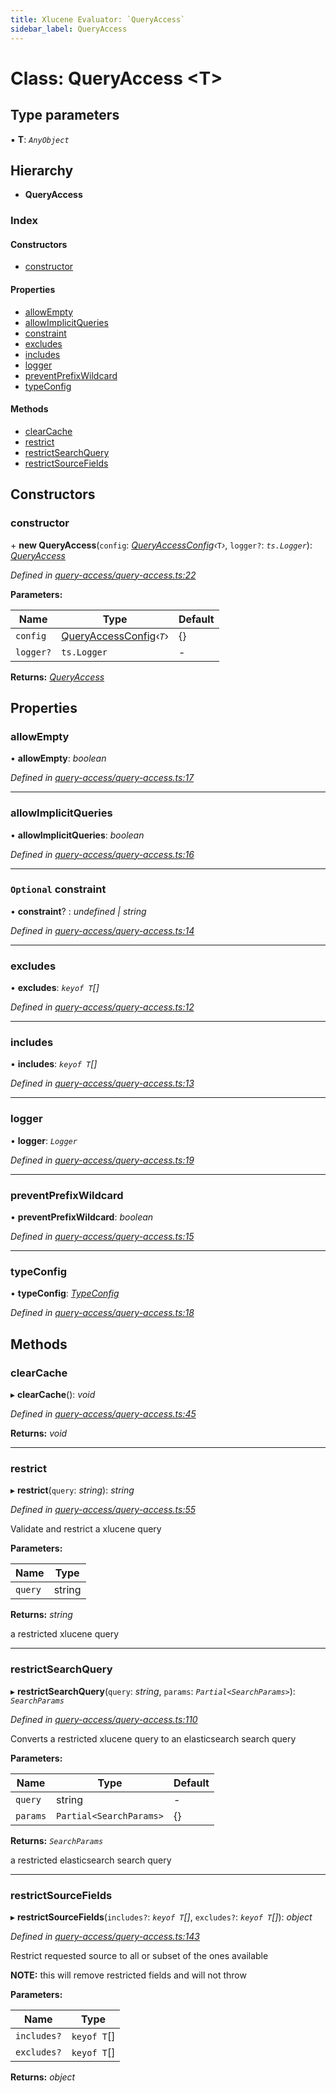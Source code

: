 ```yaml
---
title: Xlucene Evaluator: `QueryAccess`
sidebar_label: QueryAccess
---
```


# Class: QueryAccess <**T**>

## Type parameters

▪ **T**: *`AnyObject`*

## Hierarchy

* **QueryAccess**

### Index

#### Constructors

* [constructor](queryaccess.md#constructor)

#### Properties

* [allowEmpty](queryaccess.md#allowempty)
* [allowImplicitQueries](queryaccess.md#allowimplicitqueries)
* [constraint](queryaccess.md#optional-constraint)
* [excludes](queryaccess.md#excludes)
* [includes](queryaccess.md#includes)
* [logger](queryaccess.md#logger)
* [preventPrefixWildcard](queryaccess.md#preventprefixwildcard)
* [typeConfig](queryaccess.md#typeconfig)

#### Methods

* [clearCache](queryaccess.md#clearcache)
* [restrict](queryaccess.md#restrict)
* [restrictSearchQuery](queryaccess.md#restrictsearchquery)
* [restrictSourceFields](queryaccess.md#restrictsourcefields)

## Constructors

###  constructor

\+ **new QueryAccess**(`config`: *[QueryAccessConfig](../interfaces/queryaccessconfig.md)‹*`T`*›*, `logger?`: *`ts.Logger`*): *[QueryAccess](queryaccess.md)*

*Defined in [query-access/query-access.ts:22](https://github.com/terascope/teraslice/blob/d3a803c3/packages/xlucene-evaluator/src/query-access/query-access.ts#L22)*

**Parameters:**

Name | Type | Default |
------ | ------ | ------ |
`config` | [QueryAccessConfig](../interfaces/queryaccessconfig.md)‹*`T`*› |  {} |
`logger?` | `ts.Logger` | - |

**Returns:** *[QueryAccess](queryaccess.md)*

## Properties

###  allowEmpty

• **allowEmpty**: *boolean*

*Defined in [query-access/query-access.ts:17](https://github.com/terascope/teraslice/blob/d3a803c3/packages/xlucene-evaluator/src/query-access/query-access.ts#L17)*

___

###  allowImplicitQueries

• **allowImplicitQueries**: *boolean*

*Defined in [query-access/query-access.ts:16](https://github.com/terascope/teraslice/blob/d3a803c3/packages/xlucene-evaluator/src/query-access/query-access.ts#L16)*

___

### `Optional` constraint

• **constraint**? : *undefined | string*

*Defined in [query-access/query-access.ts:14](https://github.com/terascope/teraslice/blob/d3a803c3/packages/xlucene-evaluator/src/query-access/query-access.ts#L14)*

___

###  excludes

• **excludes**: *`keyof T`[]*

*Defined in [query-access/query-access.ts:12](https://github.com/terascope/teraslice/blob/d3a803c3/packages/xlucene-evaluator/src/query-access/query-access.ts#L12)*

___

###  includes

• **includes**: *`keyof T`[]*

*Defined in [query-access/query-access.ts:13](https://github.com/terascope/teraslice/blob/d3a803c3/packages/xlucene-evaluator/src/query-access/query-access.ts#L13)*

___

###  logger

• **logger**: *`Logger`*

*Defined in [query-access/query-access.ts:19](https://github.com/terascope/teraslice/blob/d3a803c3/packages/xlucene-evaluator/src/query-access/query-access.ts#L19)*

___

###  preventPrefixWildcard

• **preventPrefixWildcard**: *boolean*

*Defined in [query-access/query-access.ts:15](https://github.com/terascope/teraslice/blob/d3a803c3/packages/xlucene-evaluator/src/query-access/query-access.ts#L15)*

___

###  typeConfig

• **typeConfig**: *[TypeConfig](../interfaces/typeconfig.md)*

*Defined in [query-access/query-access.ts:18](https://github.com/terascope/teraslice/blob/d3a803c3/packages/xlucene-evaluator/src/query-access/query-access.ts#L18)*

## Methods

###  clearCache

▸ **clearCache**(): *void*

*Defined in [query-access/query-access.ts:45](https://github.com/terascope/teraslice/blob/d3a803c3/packages/xlucene-evaluator/src/query-access/query-access.ts#L45)*

**Returns:** *void*

___

###  restrict

▸ **restrict**(`query`: *string*): *string*

*Defined in [query-access/query-access.ts:55](https://github.com/terascope/teraslice/blob/d3a803c3/packages/xlucene-evaluator/src/query-access/query-access.ts#L55)*

Validate and restrict a xlucene query

**Parameters:**

Name | Type |
------ | ------ |
`query` | string |

**Returns:** *string*

a restricted xlucene query

___

###  restrictSearchQuery

▸ **restrictSearchQuery**(`query`: *string*, `params`: *`Partial<SearchParams>`*): *`SearchParams`*

*Defined in [query-access/query-access.ts:110](https://github.com/terascope/teraslice/blob/d3a803c3/packages/xlucene-evaluator/src/query-access/query-access.ts#L110)*

Converts a restricted xlucene query to an elasticsearch search query

**Parameters:**

Name | Type | Default |
------ | ------ | ------ |
`query` | string | - |
`params` | `Partial<SearchParams>` |  {} |

**Returns:** *`SearchParams`*

a restricted elasticsearch search query

___

###  restrictSourceFields

▸ **restrictSourceFields**(`includes?`: *`keyof T`[]*, `excludes?`: *`keyof T`[]*): *object*

*Defined in [query-access/query-access.ts:143](https://github.com/terascope/teraslice/blob/d3a803c3/packages/xlucene-evaluator/src/query-access/query-access.ts#L143)*

Restrict requested source to all or subset of the ones available

**NOTE:** this will remove restricted fields and will not throw

**Parameters:**

Name | Type |
------ | ------ |
`includes?` | `keyof T`[] |
`excludes?` | `keyof T`[] |

**Returns:** *object*

